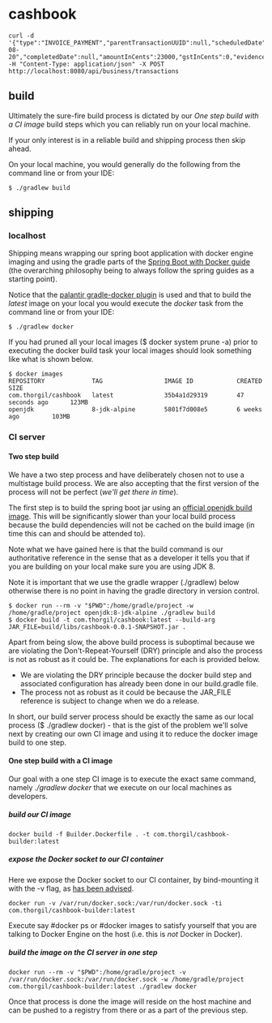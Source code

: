 # cashbook

```shell
curl -d '{"type":"INVOICE_PAYMENT","parentTransactionUUID":null,"scheduledDate":"2018-08-20","completedDate":null,"amountInCents":23000,"gstInCents":0,"evidenceLink":null}' -H "Content-Type: application/json" -X POST http://localhost:8080/api/business/transactions
```

## build

Ultimately the sure-fire build process is dictated by our *One step build with a CI image* build steps which you can 
reliably run on your local machine. 

If your only interest is in a reliable build and shipping process then skip ahead.

On your local machine, you would generally do the following from the command line or from your IDE:

```shell
$ ./gradlew build
```

## shipping

### localhost

Shipping means wrapping our spring boot application with docker engine imaging and using the gradle parts of
the [Spring Boot with Docker guide](https://spring.io/guides/gs/spring-boot-docker/) (the overarching philosophy 
being to always follow the spring guides as a starting point).

Notice that the [palantir gradle-docker plugin](https://github.com/palantir/gradle-docker) is used and that to build 
the *latest* image on your local you would execute the *docker* task from the command line or from your IDE:

```shell
$ ./gradlew docker
```

If you had pruned all your local images ($ docker system prune -a) prior to executing the docker build task your local 
images should look something like what is shown below. 

```shell
$ docker images
REPOSITORY             TAG                 IMAGE ID            CREATED             SIZE
com.thorgil/cashbook   latest              35b4a1d29319        47 seconds ago      123MB
openjdk                8-jdk-alpine        5801f7d008e5        6 weeks ago         103MB

```

### CI server

#### Two step build

We have a two step process and have deliberately chosen not to use a multistage build process. We are also accepting 
that the first version of the process will not be perfect (*we'll get there in time*). 

The first step is to build the spring boot jar using an [official openjdk build image](https://hub.docker.com/_/openjdk/).
This will be significantly slower than your local build process because the build dependencies will not be cached on the 
build image (in time this can and should be attended to).

Note what we have gained here is that the build command is our authoritative reference in the sense that as a developer
it tells you that if you are building on your local make sure you are using JDK 8.

Note it is important that we use the gradle wrapper (./gradlew) below otherwise there is no point in having the gradle
directory in version control.

```shell
$ docker run --rm -v "$PWD":/home/gradle/project -w /home/gradle/project openjdk:8-jdk-alpine ./gradlew build
$ docker build -t com.thorgil/cashbook:latest --build-arg JAR_FILE=build/libs/cashbook-0.0.1-SNAPSHOT.jar .
```

Apart from being slow, the above build process is suboptimal because we are violating the Don't-Repeat-Yourself (DRY)
principle and also the process is not as robust as it could be. The explanations for each is provided below.

* We are violating the DRY principle because the docker build step and associated configuration has already been done in
our build.gradle file.
* The process not as robust as it could be because the JAR_FILE reference is subject to change when we do a 
release.

In short, our build server process should be exactly the same as our local process ($ ./gradlew docker) - that is the 
gist of the problem we'll solve next by creating our own CI image and using it to reduce the docker image build to 
one step.

#### One step build with a CI image

Our goal with a one step CI image is to execute the exact same command, namely *./gradlew docker* that we execute on
our local machines as developers.

##### build our CI image

```shell
docker build -f Builder.Dockerfile . -t com.thorgil/cashbook-builder:latest
```

##### expose the Docker socket to our CI container

Here we expose the Docker socket to our CI container, by bind-mounting it with the -v flag, as 
[has been advised](http://jpetazzo.github.io/2015/09/03/do-not-use-docker-in-docker-for-ci/).

```shell
docker run -v /var/run/docker.sock:/var/run/docker.sock -ti com.thorgil/cashbook-builder:latest
```

Execute say #docker ps or #docker images to satisfy yourself that you are talking to Docker Engine on the host (i.e. 
this is *not* Docker in Docker).

##### build the image on the CI server in one step

```shell
docker run --rm -v "$PWD":/home/gradle/project -v /var/run/docker.sock:/var/run/docker.sock -w /home/gradle/project com.thorgil/cashbook-builder:latest ./gradlew docker
```

Once that process is done the image will reside on the host machine and can be pushed to a registry from there or as
a part of the previous step.
